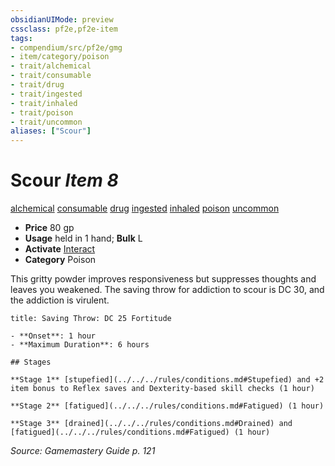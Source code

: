 ```yaml
---
obsidianUIMode: preview
cssclass: pf2e,pf2e-item
tags:
- compendium/src/pf2e/gmg
- item/category/poison
- trait/alchemical
- trait/consumable
- trait/drug
- trait/ingested
- trait/inhaled
- trait/poison
- trait/uncommon
aliases: ["Scour"]
---
```

# Scour *Item 8*  
[alchemical](../../../Rules/traits/alchemical.md)  [consumable](../../../Rules/traits/consumable.md)  [drug](../../../Rules/traits/drug-gmg.md)  [ingested](../../../Rules/traits/ingested.md)  [inhaled](../../../Rules/traits/inhaled.md)  [poison](../../../Rules/traits/poison.md)  [uncommon](../../../Rules/traits/uncommon.md)  

- **Price** 80 gp
- **Usage** held in 1 hand; **Bulk** L
- **Activate** [Interact](../../../Rules/actions/interact.md)
- **Category** Poison

This gritty powder improves responsiveness but suppresses thoughts and leaves you weakened. The saving throw for addiction to scour is DC 30, and the addiction is virulent.

```ad-inline-affliction
title: Saving Throw: DC 25 Fortitude

- **Onset**: 1 hour
- **Maximum Duration**: 6 hours

## Stages

**Stage 1** [stupefied](../../../rules/conditions.md#Stupefied) and +2 item bonus to Reflex saves and Dexterity-based skill checks (1 hour)

**Stage 2** [fatigued](../../../rules/conditions.md#Fatigued) (1 hour)

**Stage 3** [drained](../../../rules/conditions.md#Drained) and [fatigued](../../../rules/conditions.md#Fatigued) (1 hour)
```

*Source: Gamemastery Guide p. 121*
